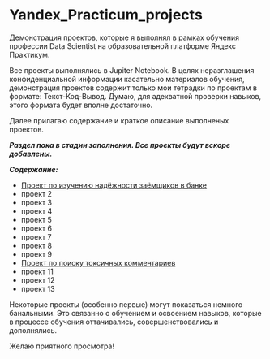 # Yandex_Practicum_projects
Демонстрация проектов, которые я выполнял в рамках обучения профессии Data Scientist на образовательной платформе Яндекс Практикум.

Все проекты выполнялись в Jupiter Notebook. В целях неразглашения конфиденциальной информации касательно материалов обучения, демонстрация проектов содержит только мои тетрадки по проектам в формате: Текст-Код-Вывод. Думаю, для адекватной проверки навыков, этого формата будет вполне достаточно.

Далее прилагаю содержание и краткое описание выполненых проектов.

***Раздел пока в стадии заполнения. Все проекты будут вскоре добавлены.***

***Содержание:***
- [Проект по изучению надёжности заёмщиков в банке](https://github.com/lobjob/Yandex_Practicum_projects/tree/main/projects/borrower%20reliability%20project "Перейти в папку проекта")
- проект 2
- проект 3
- проект 4
- проект 5
- проект 6
- проект 7
- проект 8
- проект 9
- [Проект по поиску токсичных комментариев](https://github.com/lobjob/Yandex_Practicum_projects/tree/main/projects/toxic%20comments%20project "Перейти в папку проекта")
- проект 11
- проект 12
- проект 13

Некоторые проекты (особенно первые) могут показаться немного банальными. Это связанно с обучением и освоением навыков, которые в процессе обучения оттачивались, совершенствовались и дополнялись.

Желаю приятного просмотра!
